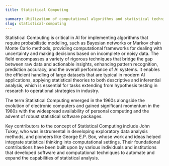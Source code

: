 ```yaml
---
title: Statistical Computing

summary: Utilization of computational algorithms and statistical techniques to model, analyze, and interpret complex data effectively.
slug: statistical-computing
---
```


Statistical Computing is critical in AI for implementing algorithms that require probabilistic modeling, such as Bayesian networks or Markov chain Monte Carlo methods, providing computational frameworks for dealing with uncertainty and making decisions based on incomplete or noisy data. The field encompasses a variety of rigorous techniques that bridge the gap between raw data and actionable insights, enhancing pattern recognition, prediction accuracy, and the overall performance of AI systems. It enables the efficient handling of large datasets that are typical in modern AI applications, applying statistical theories to both descriptive and inferential analysis, which is essential for tasks extending from hypothesis testing in research to operational strategies in industry.

The term Statistical Computing emerged in the 1960s alongside the evolution of electronic computers and gained significant momentum in the 1980s with the widespread availability of personal computing and the advent of robust statistical software packages.

Key contributors to the concept of Statistical Computing include John Tukey, who was instrumental in developing exploratory data analysis methods, and pioneers like George E.P. Box, whose work and ideas helped integrate statistical thinking into computational settings. Their foundational contributions have been built upon by various individuals and institutions that developed software and computational techniques to automate and expand the capabilities of statistical analysis.